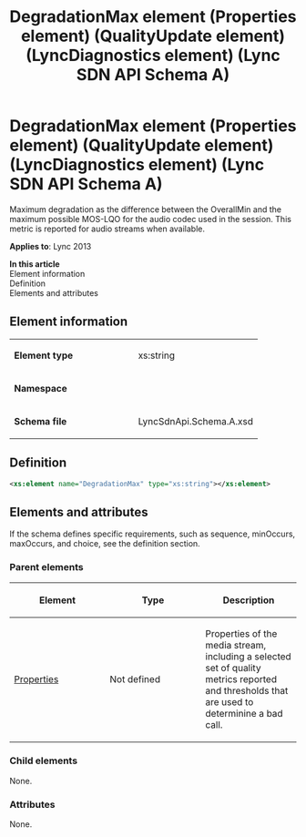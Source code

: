 ﻿---
title: DegradationMax element (Properties element) (QualityUpdate element) (LyncDiagnostics element) (Lync SDN API Schema A)
TOCTitle: DegradationMax element
ms:assetid: 54c05f82-cce2-94e6-8641-71606d2cd19a
ms:mtpsurl: https://msdn.microsoft.com/en-us/library/Dn455025(v=office.15)
ms:contentKeyID: 57260895
ms.date: 07/24/2014
mtps_version: v=office.15
dev_langs:
- xml
---

# DegradationMax element (Properties element) (QualityUpdate element) (LyncDiagnostics element) (Lync SDN API Schema A)

Maximum degradation as the difference between the OverallMin and the maximum possible MOS-LQO for the audio codec used in the session. This metric is reported for audio streams when available.


**Applies to**: Lync 2013

**In this article**  
Element information  
Definition  
Elements and attributes  

## Element information

<table>
<colgroup>
<col style="width: 50%" />
<col style="width: 50%" />
</colgroup>
<tbody>
<tr class="odd">
<td><p><strong>Element type</strong></p></td>
<td><p>xs:string</p></td>
</tr>
<tr class="even">
<td><p><strong>Namespace</strong></p></td>
<td><p></p></td>
</tr>
<tr class="odd">
<td><p><strong>Schema file</strong></p></td>
<td><p>LyncSdnApi.Schema.A.xsd</p></td>
</tr>
</tbody>
</table>


## Definition

``` xml
<xs:element name="DegradationMax" type="xs:string"></xs:element>
```

## Elements and attributes

If the schema defines specific requirements, such as sequence, minOccurs, maxOccurs, and choice, see the definition section.

### Parent elements

<table>
<colgroup>
<col style="width: 33%" />
<col style="width: 33%" />
<col style="width: 33%" />
</colgroup>
<thead>
<tr class="header">
<th><p>Element</p></th>
<th><p>Type</p></th>
<th><p>Description</p></th>
</tr>
</thead>
<tbody>
<tr class="odd">
<td><p><a href="properties-element-qualityupdate-element-lyncdiagnostics-element-lync-sdn-api-schema-a.md">Properties</a></p></td>
<td><p>Not defined</p></td>
<td><p>Properties of the media stream, including a selected set of quality metrics reported and thresholds that are used to determinine a bad call.</p></td>
</tr>
</tbody>
</table>


### Child elements

None.

### Attributes

None.


